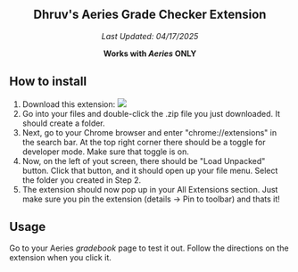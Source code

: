 <div align="center">

  ## Dhruv's Aeries Grade Checker Extension 
  *Last Updated: 04/17/2025*

**Works with *Aeries* ONLY**
</div>

## How to install

1. Download this extension: [![](https://img.shields.io/badge/Aeries_Grade_Extension-v6.0-blue)](https://github.com/Dhruv-1729/dhruvextension/releases/tag/v6.0)
2. Go into your files and double-click the .zip file you just downloaded. It should create a folder.
3. Next, go to your Chrome browser and enter "chrome://extensions" in the search bar. At the top right corner there should be a toggle for developer mode. Make sure that toggle is on.
4. Now, on the left of yout screen, there should be "Load Unpacked" button. Click that button, and it should open up your file menu. Select the folder you created in Step 2.
5. The extension should now pop up in your All Extensions section. Just make sure you pin the extension (details -> Pin to toolbar) and thats it!



## Usage
Go to your Aeries *gradebook* page to test it out. Follow the directions on the extension when you click it. 
